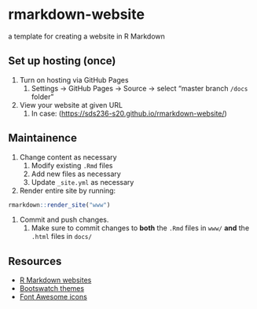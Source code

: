 
<!-- README.md is generated from README.Rmd. Please edit that file -->

# rmarkdown-website

<!-- badges: start -->

<!-- badges: end -->

a template for creating a website in R Markdown

## Set up hosting (once)

1.  Turn on hosting via GitHub Pages
    1.  Settings -\> GitHub Pages -\> Source -\> select “master branch
        `/docs` folder”
2.  View your website at given URL
    1.  In case: (<https://sds236-s20.github.io/rmarkdown-website/>)

## Maintainence

1.  Change content as necessary
    1.  Modify existing `.Rmd` files
    2.  Add new files as necessary
    3.  Update `_site.yml` as necessary
2.  Render entire site by running:

<!-- end list -->

``` r
rmarkdown::render_site("www")
```

1.  Commit and push changes.
    1.  Make sure to commit changes to **both** the `.Rmd` files in
        `www/` **and** the `.html` files in `docs/`

## Resources

  - [R Markdown
    websites](https://bookdown.org/yihui/rmarkdown/rmarkdown-site.html)
  - [Bootswatch themes](https://bootswatch.com/3/)
  - [Font Awesome icons](https://fontawesome.com/icons?d=gallery&m=free)
